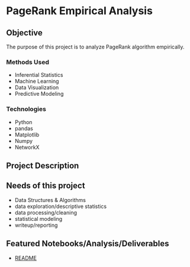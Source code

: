 # PageRank Empirical Analysis


## Objective

The purpose of this project is to analyze PageRank algorithm empirically.



### Methods Used

* Inferential Statistics
* Machine Learning
* Data Visualization
* Predictive Modeling

### Technologies

* Python
* pandas
* Matplotlib
* Numpy
* NetworkX

## Project Description

## Needs of this project

* Data Structures & Algorithms
* data exploration/descriptive statistics
* data processing/cleaning
* statistical modeling
* writeup/reporting

## Featured Notebooks/Analysis/Deliverables

* [README](https://github.com/ans9611/PageRank_Empirical_Analysis/../../../../moon_extra_project.ipynb)

